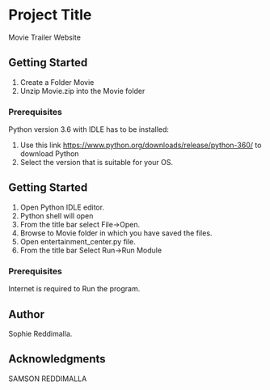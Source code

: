 # Project Title

Movie Trailer Website

## Getting Started

1. Create a Folder Movie
2. Unzip Movie.zip into the Movie folder


### Prerequisites

Python version 3.6 with IDLE has to be installed:
 1. Use this link https://www.python.org/downloads/release/python-360/ to download Python
 3. Select the version that is suitable for your OS.
 
## Getting Started
1. Open Python IDLE editor.
2. Python shell will open 
3. From the title bar select File->Open.
4. Browse to Movie folder in which you have saved the files.
5. Open entertainment_center.py file.
6. From the title bar Select  Run->Run Module


### Prerequisites
Internet is required to Run the program.

## Author 
Sophie Reddimalla.

## Acknowledgments
SAMSON REDDIMALLA
 
